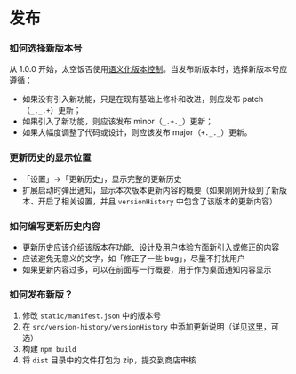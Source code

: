 # 发布

### 如何选择新版本号

从 1.0.0 开始，太空饭否使用[语义化版本控制](https://semver.org)。当发布新版本时，选择新版本号应遵循：

- 如果没有引入新功能，只是在现有基础上修补和改进，则应发布 patch（`_._.+`）更新；
- 如果引入了新功能，则应该发布 minor（`_.+._`）更新；
- 如果大幅度调整了代码或设计，则应该发布 major（`+._._`）更新。

### 更新历史的显示位置

- 「设置」→「更新历史」，显示完整的更新历史
- 扩展启动时弹出通知，显示本次版本更新内容的概要（如果刚刚升级到了新版本、开启了相关设置，并且 `versionHistory` 中包含了该版本的更新内容）

### 如何编写更新历史内容

- 更新历史应该介绍该版本在功能、设计及用户体验方面新引入或修正的内容
- 应该避免无意义的文字，如「修正了一些 bug」，尽量不打扰用户
- 如果更新内容过多，可以在前面写一行概要，用于作为桌面通知内容显示

### 如何发布新版？

1. 修改 `static/manifest.json` 中的版本号
1. 在 `src/version-history/versionHistory` 中添加更新说明（详见[这里](https://github.com/ispacekid/space-fanfou/blob/master/src/version-history/README.md)，可选）
1. 构建 `npm build`
1. 将 `dist` 目录中的文件打包为 zip，提交到商店审核
